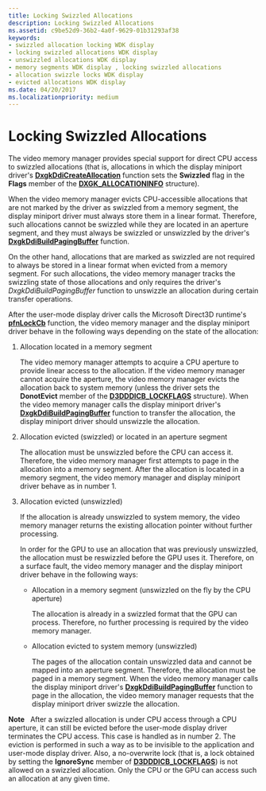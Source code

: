```yaml
---
title: Locking Swizzled Allocations
description: Locking Swizzled Allocations
ms.assetid: c9be52d9-36b2-4a0f-9629-01b31293af38
keywords:
- swizzled allocation locking WDK display
- locking swizzled allocations WDK display
- unswizzled allocations WDK display
- memory segments WDK display , locking swizzled allocations
- allocation swizzle locks WDK display
- evicted allocations WDK display
ms.date: 04/20/2017
ms.localizationpriority: medium
---
```


# Locking Swizzled Allocations


The video memory manager provides special support for direct CPU access to swizzled allocations (that is, allocations in which the display miniport driver's [**DxgkDdiCreateAllocation**](https://msdn.microsoft.com/library/windows/hardware/ff559606) function sets the **Swizzled** flag in the **Flags** member of the [**DXGK\_ALLOCATIONINFO**](https://msdn.microsoft.com/library/windows/hardware/ff560960) structure).

When the video memory manager evicts CPU-accessible allocations that are not marked by the driver as swizzled from a memory segment, the display miniport driver must always store them in a linear format. Therefore, such allocations cannot be swizzled while they are located in an aperture segment, and they must always be swizzled or unswizzled by the driver's [**DxgkDdiBuildPagingBuffer**](https://msdn.microsoft.com/library/windows/hardware/ff559587) function.

On the other hand, allocations that are marked as swizzled are not required to always be stored in a linear format when evicted from a memory segment. For such allocations, the video memory manager tracks the swizzling state of those allocations and only requires the driver's *DxgkDdiBuildPagingBuffer* function to unswizzle an allocation during certain transfer operations.

After the user-mode display driver calls the Microsoft Direct3D runtime's [**pfnLockCb**](https://msdn.microsoft.com/library/windows/hardware/ff568914) function, the video memory manager and the display miniport driver behave in the following ways depending on the state of the allocation:

1.  Allocation located in a memory segment

    The video memory manager attempts to acquire a CPU aperture to provide linear access to the allocation. If the video memory manager cannot acquire the aperture, the video memory manager evicts the allocation back to system memory (unless the driver sets the **DonotEvict** member of the [**D3DDDICB\_LOCKFLAGS**](https://msdn.microsoft.com/library/windows/hardware/ff544214) structure). When the video memory manager calls the display miniport driver's [**DxgkDdiBuildPagingBuffer**](https://msdn.microsoft.com/library/windows/hardware/ff559587) function to transfer the allocation, the display miniport driver should unswizzle the allocation.

2.  Allocation evicted (swizzled) or located in an aperture segment

    The allocation must be unswizzled before the CPU can access it. Therefore, the video memory manager first attempts to page in the allocation into a memory segment. After the allocation is located in a memory segment, the video memory manager and display miniport driver behave as in number 1.

3.  Allocation evicted (unswizzled)

    If the allocation is already unswizzled to system memory, the video memory manager returns the existing allocation pointer without further processing.

    In order for the GPU to use an allocation that was previously unswizzled, the allocation must be reswizzled before the GPU uses it. Therefore, on a surface fault, the video memory manager and the display miniport driver behave in the following ways:

    -   Allocation in a memory segment (unswizzled on the fly by the CPU aperture)

        The allocation is already in a swizzled format that the GPU can process. Therefore, no further processing is required by the video memory manager.

    -   Allocation evicted to system memory (unswizzled)

        The pages of the allocation contain unswizzled data and cannot be mapped into an aperture segment. Therefore, the allocation must be paged in a memory segment. When the video memory manager calls the display miniport driver's [**DxgkDdiBuildPagingBuffer**](https://msdn.microsoft.com/library/windows/hardware/ff559587) function to page in the allocation, the video memory manager requests that the display miniport driver swizzle the allocation.

**Note**   After a swizzled allocation is under CPU access through a CPU aperture, it can still be evicted before the user-mode display driver terminates the CPU access. This case is handled as in number 2. The eviction is performed in such a way as to be invisible to the application and user-mode display driver.
Also, a no-overwrite lock (that is, a lock obtained by setting the **IgnoreSync** member of [**D3DDDICB\_LOCKFLAGS**](https://msdn.microsoft.com/library/windows/hardware/ff544214)) is not allowed on a swizzled allocation. Only the CPU or the GPU can access such an allocation at any given time.

 

 

 





